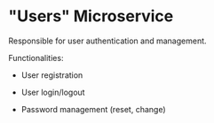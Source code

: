 # "Users" Microservice

Responsible for user authentication and management.

Functionalities:

* User registration

* User login/logout

* Password management (reset, change)
